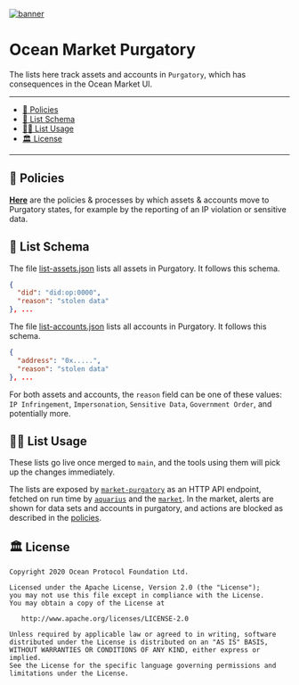 [![banner](https://raw.githubusercontent.com/oceanprotocol/art/master/github/repo-banner%402x.png)](https://oceanprotocol.com)

# Ocean Market Purgatory

The lists here track assets and accounts in `Purgatory`, which has consequences in the Ocean Market UI. 

---

- [🦑 Policies](#-policies)
- [🤿 List Schema](#-list-schema)
- [🏄‍♀️ List Usage](#️-list-usage)
- [🏛 License](#-license)

---

## 🦑 Policies

**[Here](policies/README.md)** are the policies & processes by which assets & accounts move to Purgatory states, for example by the reporting of an IP violation or sensitive data. 

## 🤿 List Schema

The file [list-assets.json](list-assets.json) lists all assets in Purgatory. It follows this schema.

```json
{
  "did": "did:op:0000",
  "reason": "stolen data"
}, ...
```

The file [list-accounts.json](list-accounts.json) lists all accounts in Purgatory. It follows this schema. 

```json
{
  "address": "0x.....",
  "reason": "stolen data"
}, ...
```

For both assets and accounts, the `reason` field can be one of these values: `IP Infringement`, `Impersonation`, `Sensitive Data`, `Government Order`, and potentially more.

## 🏄‍♀️ List Usage

These lists go live once merged to `main`, and the tools using them will pick up the changes immediately.

The lists are exposed by [`market-purgatory`](https://github.com/oceanprotocol/market-purgatory) as an HTTP API endpoint, fetched on run time by [`aquarius`](https://github.com/oceanprotocol/aquarius) and the [`market`](https://github.com/oceanprotocol/market). In the market, alerts are shown for data sets and accounts in purgatory, and actions are blocked as described in the [policies](https://github.com/oceanprotocol/list-purgatory/tree/main/policies).

## 🏛 License

```text
Copyright 2020 Ocean Protocol Foundation Ltd.

Licensed under the Apache License, Version 2.0 (the "License");
you may not use this file except in compliance with the License.
You may obtain a copy of the License at

   http://www.apache.org/licenses/LICENSE-2.0

Unless required by applicable law or agreed to in writing, software
distributed under the License is distributed on an "AS IS" BASIS,
WITHOUT WARRANTIES OR CONDITIONS OF ANY KIND, either express or implied.
See the License for the specific language governing permissions and
limitations under the License.
```
